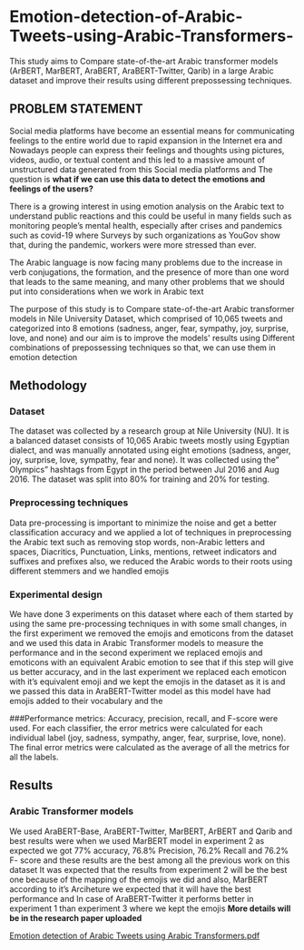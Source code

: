 # Emotion-detection-of-Arabic-Tweets-using-Arabic-Transformers-
This study aims to Compare state-of-the-art Arabic transformer models (ArBERT, MarBERT, AraBERT, AraBERT-Twitter, Qarib) in a large Arabic dataset and improve their results using different prepossessing techniques.

## PROBLEM STATEMENT
Social media platforms have become an essential means for communicating feelings to the entire world due to rapid expansion in the Internet era and Nowadays people can express their feelings and thoughts using pictures, videos, audio, or textual content and this led to a massive amount of unstructured data generated from this Social media platforms and The question is **what if we can use this data to detect the emotions and feelings of the users?**

There is a growing interest in using emotion analysis on the Arabic text to understand public reactions and this could be useful in many fields such as monitoring people’s mental health, especially after crises and pandemics such as covid-19 where Surveys by such organizations as YouGov show that, during the pandemic, workers were more stressed than ever.

The Arabic language is now facing many problems due to the increase in verb conjugations, the formation, and the presence of more than one word that leads to the same meaning, and many other problems that we should put into considerations when we work in Arabic text

The purpose of this study is to Compare state-of-the-art Arabic transformer models in Nile University Dataset, which  comprised of 10,065 tweets and categorized into 8 emotions (sadness, anger, fear, sympathy, joy, surprise, love, and none) and our aim is to improve the models' results using Different combinations of prepossessing techniques so  that, we can use them in emotion detection

## Methodology
### Dataset
The dataset was collected by a research group at Nile University (NU). It is a balanced dataset consists of 10,065 Arabic tweets mostly using Egyptian dialect, and was manually annotated using eight emotions (sadness, anger, joy, surprise, love, sympathy, fear and none). It was collected using the” Olympics” hashtags from Egypt in the period between Jul 2016 and Aug 2016. The dataset was split into 80% for training and 20% for testing.

### Preprocessing techniques
Data pre-processing is important to minimize the noise and get a better classification accuracy and we applied a lot of techniques in preprocessing the Arabic text such as removing stop words, non-Arabic letters and spaces, Diacritics, Punctuation, Links, mentions, retweet indicators and suffixes and prefixes also, we reduced the Arabic words to their roots using different stemmers and we handled emojis

### Experimental design
We have done 3 experiments on this dataset where each of them started by using the same pre-processing techniques in with some small changes, in the first experiment we removed the emojis and emoticons from the dataset and we used this data in Arabic Transformer models to measure the performance and in the second experiment we replaced emojis and emoticons with an equivalent Arabic emotion to see that if this step will give us better accuracy, and in the last experiment we replaced each emoticon with it’s equivalent emoji and we kept the emojis in the dataset as it is and we passed this data in AraBERT-Twitter model as this model have had emojis added to their vocabulary and the

###Performance metrics:
Accuracy, precision, recall, and F-score were used. For each classifier, the error metrics were calculated for each individual label (joy, sadness, sympathy, anger, fear, surprise, love, none). The final error metrics were calculated as the average of all the metrics for all the labels.

## Results
### Arabic Transformer models
We used AraBERT-Base, AraBERT-Twitter, MarBERT, ArBERT and Qarib and best results were when we used MarBERT model in experiment 2 as expected we got 77% accuracy, 76.8% Precision, 76.2% Recall and 76.2% F- score and these results are the best among all the previous work on this dataset It was expected that the results from experiment 2 will be the best one because of the mapping of the emojis we did and also, MarBERT according to it’s Arciheture we expected that it will have the best performance and In case of AraBERT-Twitter it performs better in experiment 1 than experiment 3 where we kept the emojis
**More details will be in the research paper uploaded**

[Emotion detection of Arabic Tweets using Arabic Transformers.pdf](https://github.com/mohamedabdelmohsen254/Emotion-detection-of-Arabic-Tweets-using-Arabic-Transformers-/files/9447747/Emotion.detection.of.Arabic.Tweets.using.Arabic.Transformers.pdf)
